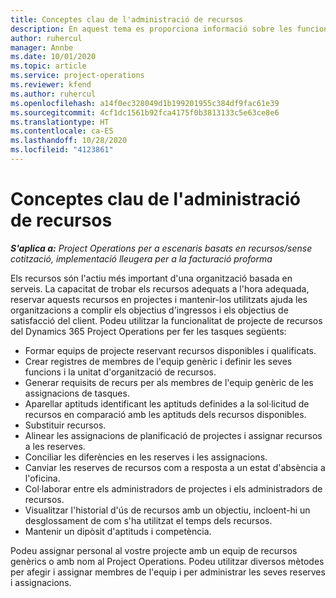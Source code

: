 ```yaml
---
title: Conceptes clau de l'administració de recursos
description: En aquest tema es proporciona informació sobre les funcionalitats d'administració de recursos al Microsoft Dynamics Project Operations.
author: ruhercul
manager: Annbe
ms.date: 10/01/2020
ms.topic: article
ms.service: project-operations
ms.reviewer: kfend
ms.author: ruhercul
ms.openlocfilehash: a14f0ec328049d1b199201955c384df9fac61e39
ms.sourcegitcommit: 4cf1dc1561b92fca4175f0b3813133c5e63ce8e6
ms.translationtype: HT
ms.contentlocale: ca-ES
ms.lasthandoff: 10/28/2020
ms.locfileid: "4123861"
---
```

# <a name="resource-management-key-concepts"></a>Conceptes clau de l'administració de recursos

_**S'aplica a:** Project Operations per a escenaris basats en recursos/sense cotització, implementació lleugera per a la facturació proforma_

Els recursos són l'actiu més important d'una organització basada en serveis. La capacitat de trobar els recursos adequats a l'hora adequada, reservar aquests recursos en projectes i mantenir-los utilitzats ajuda les organitzacions a complir els objectius d'ingressos i els objectius de satisfacció del client. Podeu utilitzar la funcionalitat de projecte de recursos del Dynamics 365 Project Operations per fer les tasques següents:

- Formar equips de projecte reservant recursos disponibles i qualificats.
- Crear registres de membres de l'equip genèric i definir les seves funcions i la unitat d'organització de recursos.
- Generar requisits de recurs per als membres de l'equip genèric de les assignacions de tasques.
- Aparellar aptituds identificant les aptituds definides a la sol·licitud de recursos en comparació amb les aptituds dels recursos disponibles.
- Substituir recursos.
- Alinear les assignacions de planificació de projectes i assignar recursos a les reserves.
- Conciliar les diferències en les reserves i les assignacions.
- Canviar les reserves de recursos com a resposta a un estat d'absència a l'oficina.
- Col·laborar entre els administradors de projectes i els administradors de recursos.
- Visualitzar l'historial d'ús de recursos amb un objectiu, incloent-hi un desglossament de com s'ha utilitzat el temps dels recursos.
- Mantenir un dipòsit d'aptituds i competència.


Podeu assignar personal al vostre projecte amb un equip de recursos genèrics o amb nom al Project Operations. Podeu utilitzar diversos mètodes per afegir i assignar membres de l'equip i per administrar les seves reserves i assignacions. 
